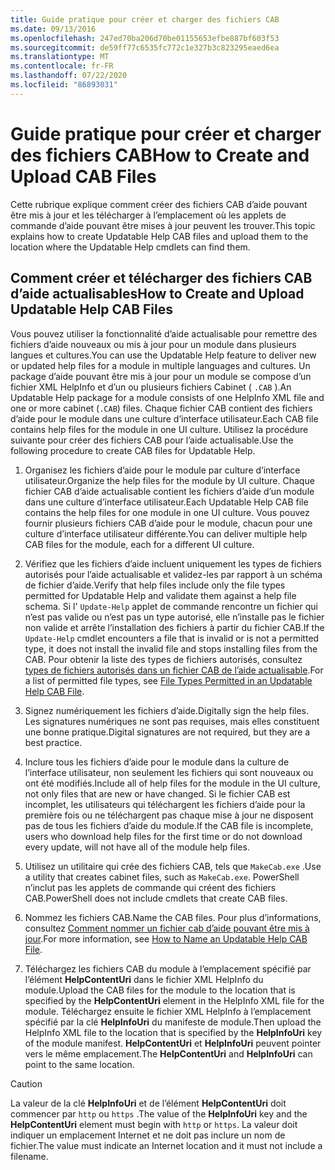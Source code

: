 ```yaml
---
title: Guide pratique pour créer et charger des fichiers CAB
ms.date: 09/13/2016
ms.openlocfilehash: 247ed70ba206d70be01155653efbe887bf603f53
ms.sourcegitcommit: de59ff77c6535fc772c1e327b3c823295eaed6ea
ms.translationtype: MT
ms.contentlocale: fr-FR
ms.lasthandoff: 07/22/2020
ms.locfileid: "86893031"
---
```

# <a name="how-to-create-and-upload-cab-files"></a><span data-ttu-id="405cb-102">Guide pratique pour créer et charger des fichiers CAB</span><span class="sxs-lookup"><span data-stu-id="405cb-102">How to Create and Upload CAB Files</span></span>

<span data-ttu-id="405cb-103">Cette rubrique explique comment créer des fichiers CAB d’aide pouvant être mis à jour et les télécharger à l’emplacement où les applets de commande d’aide pouvant être mises à jour peuvent les trouver.</span><span class="sxs-lookup"><span data-stu-id="405cb-103">This topic explains how to create Updatable Help CAB files and upload them to the location where the Updatable Help cmdlets can find them.</span></span>

## <a name="how-to-create-and-upload-updatable-help-cab-files"></a><span data-ttu-id="405cb-104">Comment créer et télécharger des fichiers CAB d’aide actualisables</span><span class="sxs-lookup"><span data-stu-id="405cb-104">How to Create and Upload Updatable Help CAB Files</span></span>

<span data-ttu-id="405cb-105">Vous pouvez utiliser la fonctionnalité d’aide actualisable pour remettre des fichiers d’aide nouveaux ou mis à jour pour un module dans plusieurs langues et cultures.</span><span class="sxs-lookup"><span data-stu-id="405cb-105">You can use the Updatable Help feature to deliver new or updated help files for a module in multiple languages and cultures.</span></span> <span data-ttu-id="405cb-106">Un package d’aide pouvant être mis à jour pour un module se compose d’un fichier XML HelpInfo et d’un ou plusieurs fichiers Cabinet ( `.CAB` ).</span><span class="sxs-lookup"><span data-stu-id="405cb-106">An Updatable Help package for a module consists of one HelpInfo XML file and one or more cabinet (`.CAB`) files.</span></span> <span data-ttu-id="405cb-107">Chaque fichier CAB contient des fichiers d’aide pour le module dans une culture d’interface utilisateur.</span><span class="sxs-lookup"><span data-stu-id="405cb-107">Each CAB file contains help files for the module in one UI culture.</span></span> <span data-ttu-id="405cb-108">Utilisez la procédure suivante pour créer des fichiers CAB pour l’aide actualisable.</span><span class="sxs-lookup"><span data-stu-id="405cb-108">Use the following procedure to create CAB files for Updatable Help.</span></span>

1. <span data-ttu-id="405cb-109">Organisez les fichiers d’aide pour le module par culture d’interface utilisateur.</span><span class="sxs-lookup"><span data-stu-id="405cb-109">Organize the help files for the module by UI culture.</span></span> <span data-ttu-id="405cb-110">Chaque fichier CAB d’aide actualisable contient les fichiers d’aide d’un module dans une culture d’interface utilisateur.</span><span class="sxs-lookup"><span data-stu-id="405cb-110">Each Updatable Help CAB file contains the help files for one module in one UI culture.</span></span> <span data-ttu-id="405cb-111">Vous pouvez fournir plusieurs fichiers CAB d’aide pour le module, chacun pour une culture d’interface utilisateur différente.</span><span class="sxs-lookup"><span data-stu-id="405cb-111">You can deliver multiple help CAB files for the module, each for a different UI culture.</span></span>

1. <span data-ttu-id="405cb-112">Vérifiez que les fichiers d’aide incluent uniquement les types de fichiers autorisés pour l’aide actualisable et validez-les par rapport à un schéma de fichier d’aide.</span><span class="sxs-lookup"><span data-stu-id="405cb-112">Verify that help files include only the file types permitted for Updatable Help and validate them against a help file schema.</span></span> <span data-ttu-id="405cb-113">Si l' `Update-Help` applet de commande rencontre un fichier qui n’est pas valide ou n’est pas un type autorisé, elle n’installe pas le fichier non valide et arrête l’installation des fichiers à partir du fichier CAB.</span><span class="sxs-lookup"><span data-stu-id="405cb-113">If the `Update-Help` cmdlet encounters a file that is invalid or is not a permitted type, it does not install the invalid file and stops installing files from the CAB.</span></span> <span data-ttu-id="405cb-114">Pour obtenir la liste des types de fichiers autorisés, consultez [types de fichiers autorisés dans un fichier CAB de l’aide actualisable](./file-types-permitted-in-an-updatable-help-cab-file.md).</span><span class="sxs-lookup"><span data-stu-id="405cb-114">For a list of permitted file types, see [File Types Permitted in an Updatable Help CAB File](./file-types-permitted-in-an-updatable-help-cab-file.md).</span></span>

1. <span data-ttu-id="405cb-115">Signez numériquement les fichiers d’aide.</span><span class="sxs-lookup"><span data-stu-id="405cb-115">Digitally sign the help files.</span></span> <span data-ttu-id="405cb-116">Les signatures numériques ne sont pas requises, mais elles constituent une bonne pratique.</span><span class="sxs-lookup"><span data-stu-id="405cb-116">Digital signatures are not required, but they are a best practice.</span></span>

1. <span data-ttu-id="405cb-117">Inclure tous les fichiers d’aide pour le module dans la culture de l’interface utilisateur, non seulement les fichiers qui sont nouveaux ou ont été modifiés.</span><span class="sxs-lookup"><span data-stu-id="405cb-117">Include all of help files for the module in the UI culture, not only files that are new or have changed.</span></span> <span data-ttu-id="405cb-118">Si le fichier CAB est incomplet, les utilisateurs qui téléchargent les fichiers d’aide pour la première fois ou ne téléchargent pas chaque mise à jour ne disposent pas de tous les fichiers d’aide du module.</span><span class="sxs-lookup"><span data-stu-id="405cb-118">If the CAB file is incomplete, users who download help files for the first time or do not download every update, will not have all of the module help files.</span></span>

1. <span data-ttu-id="405cb-119">Utilisez un utilitaire qui crée des fichiers CAB, tels que `MakeCab.exe` .</span><span class="sxs-lookup"><span data-stu-id="405cb-119">Use a utility that creates cabinet files, such as `MakeCab.exe`.</span></span> <span data-ttu-id="405cb-120">PowerShell n’inclut pas les applets de commande qui créent des fichiers CAB.</span><span class="sxs-lookup"><span data-stu-id="405cb-120">PowerShell does not include cmdlets that create CAB files.</span></span>

1. <span data-ttu-id="405cb-121">Nommez les fichiers CAB.</span><span class="sxs-lookup"><span data-stu-id="405cb-121">Name the CAB files.</span></span> <span data-ttu-id="405cb-122">Pour plus d’informations, consultez [Comment nommer un fichier cab d’aide pouvant être mis à jour](./how-to-name-an-updatable-help-cab-file.md).</span><span class="sxs-lookup"><span data-stu-id="405cb-122">For more information, see [How to Name an Updatable Help CAB File](./how-to-name-an-updatable-help-cab-file.md).</span></span>

1. <span data-ttu-id="405cb-123">Téléchargez les fichiers CAB du module à l’emplacement spécifié par l’élément **HelpContentUri** dans le fichier XML HelpInfo du module.</span><span class="sxs-lookup"><span data-stu-id="405cb-123">Upload the CAB files for the module to the location that is specified by the **HelpContentUri** element in the HelpInfo XML file for the module.</span></span> <span data-ttu-id="405cb-124">Téléchargez ensuite le fichier XML HelpInfo à l’emplacement spécifié par la clé **HelpInfoUri** du manifeste de module.</span><span class="sxs-lookup"><span data-stu-id="405cb-124">Then upload the HelpInfo XML file to the location that is specified by the **HelpInfoUri** key of the module manifest.</span></span> <span data-ttu-id="405cb-125">**HelpContentUri** et **HelpInfoUri** peuvent pointer vers le même emplacement.</span><span class="sxs-lookup"><span data-stu-id="405cb-125">The **HelpContentUri** and **HelpInfoUri** can point to the same location.</span></span>

> [!CAUTION]
> <span data-ttu-id="405cb-126">La valeur de la clé **HelpInfoUri** et de l’élément **HelpContentUri** doit commencer par `http` ou `https` .</span><span class="sxs-lookup"><span data-stu-id="405cb-126">The value of the **HelpInfoUri** key and the **HelpContentUri** element must begin with `http` or `https`.</span></span> <span data-ttu-id="405cb-127">La valeur doit indiquer un emplacement Internet et ne doit pas inclure un nom de fichier.</span><span class="sxs-lookup"><span data-stu-id="405cb-127">The value must indicate an Internet location and it must not include a filename.</span></span>
